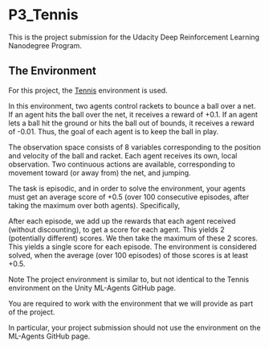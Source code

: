# P3_Tennis
This is the project submission for the Udacity Deep Reinforcement Learning Nanodegree Program.

## The Environment
For this project, the [Tennis](https://github.com/Unity-Technologies/ml-agents/blob/master/docs/Learning-Environment-Examples.md#tennis) environment is used.

In this environment, two agents control rackets to bounce a ball over a net. If an agent hits the ball over the net, it receives a reward of +0.1. If an agent lets a ball hit the ground or hits the ball out of bounds, it receives a reward of -0.01. Thus, the goal of each agent is to keep the ball in play.

The observation space consists of 8 variables corresponding to the position and velocity of the ball and racket. Each agent receives its own, local observation. Two continuous actions are available, corresponding to movement toward (or away from) the net, and jumping.

The task is episodic, and in order to solve the environment, your agents must get an average score of +0.5 (over 100 consecutive episodes, after taking the maximum over both agents). Specifically,

After each episode, we add up the rewards that each agent received (without discounting), to get a score for each agent. This yields 2 (potentially different) scores. We then take the maximum of these 2 scores.
This yields a single score for each episode.
The environment is considered solved, when the average (over 100 episodes) of those scores is at least +0.5.

Note
The project environment is similar to, but not identical to the Tennis environment on the Unity ML-Agents GitHub page.

You are required to work with the environment that we will provide as part of the project.

In particular, your project submission should not use the environment on the ML-Agents GitHub page.
